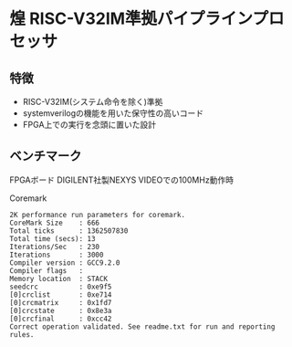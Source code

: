 # 煌 RISC-V32IM準拠パイプラインプロセッサ

## 特徴
* RISC-V32IM(システム命令を除く)準拠
* systemverilogの機能を用いた保守性の高いコード
* FPGA上での実行を念頭に置いた設計

## ベンチマーク
FPGAボード DIGILENT社製NEXYS VIDEOでの100MHz動作時

Coremark
```
2K performance run parameters for coremark.
CoreMark Size    : 666
Total ticks      : 1362507830
Total time (secs): 13
Iterations/Sec   : 230
Iterations       : 3000
Compiler version : GCC9.2.0
Compiler flags   : 
Memory location  : STACK
seedcrc          : 0xe9f5
[0]crclist       : 0xe714
[0]crcmatrix     : 0x1fd7
[0]crcstate      : 0x8e3a
[0]crcfinal      : 0xcc42
Correct operation validated. See readme.txt for run and reporting rules.
```
